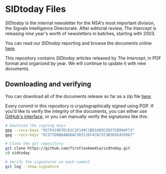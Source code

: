 # SIDtoday Files

*SIDtoday* is the internal newsletter for the NSA's most important division, the Signals Intelligence Directorate. After editorial review, *The Intercept* is releasing nine year's worth of newsletters in batches, starting with 2003.

You can read our *SIDtoday* reporting and browse the documents online [here](https://theintercept.com/snowden-sidtoday).

This repository contains *SIDtoday* articles released by *The Intercept*, in PDF format and organized by year. We will continue to update it with new documents.

## Downloading and verifying

You can download all of the documents release so far as a zip file [here](https://github.com/firstlookmedia/sidtoday/archive/master.zip).

Every commit in this repository is cryptographically signed using PGP. If you'd like to verify the integrity of the documents, you can either use [GitHub's interface](https://github.com/blog/2144-gpg-signature-verification), or you can manually verify the signatures like this:

```sh
# Download the signing keys
gpg --recv-keys "927F419D7EC82C2F149C1BD1403C2657CD994F73"
gpg --recv-keys "6C577D0B6ABD6AF3D513EF47A72F3B3D3E45FD67"

# Clone the git repository
git clone https://github.com/firstlookmedia/sidtoday.git
cd sidtoday

# Verify the signatures on each commit
git log --show-signature
```
